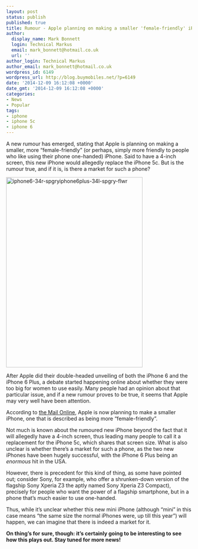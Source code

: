 ```yaml
---
layout: post
status: publish
published: true
title: Rumour - Apple planning on making a smaller 'female-friendly' iPhone?
author:
  display_name: Mark Bonnett
  login: Technical Markus
  email: mark_bonnett@hotmail.co.uk
  url: ''
author_login: Technical Markus
author_email: mark_bonnett@hotmail.co.uk
wordpress_id: 6149
wordpress_url: http://blog.buymobiles.net/?p=6149
date: '2014-12-09 16:12:08 +0000'
date_gmt: '2014-12-09 16:12:08 +0000'
categories:
- News
- Popular
tags:
- iphone
- iphone 5c
- iphone 6
---
```

<p><span class="postStandFirst">A new rumour has emerged, stating that Apple is planning on making a smaller, more &ldquo;female-friendly&rdquo; (or perhaps, simply more friendly to people who like using their phone one-handed) iPhone. Said to have a 4-inch screen, this new iPhone would allegedly replace the iPhone 5c. But is the rumour true, and if it is, is there a market for such a phone?&nbsp;</span></p>
<p><img class="aligncenter size-full wp-image-6086" src="https://a1comms-blog-buymobiles.storage.googleapis.com/2014/12/iphone6-34r-spgryiphone6plus-34l-spgry-flwr.jpg" alt="iphone6-34r-spgryiphone6plus-34l-spgry-flwr" width="370" height="515" /></p>
<p>After Apple did their double-headed unveiling of both the iPhone 6 and the iPhone 6 Plus, a debate started happening online about whether they were too big for women to use easily. Many people had an opinion about that particular issue, and if a new rumour proves to be true, it seems that Apple may very well have been attention.</p>
<p>According to <a href="http://www.dailymail.co.uk/sciencetech/article-2866186/Is-Apple-set-launch-female-friendly-iPhone-mini-Claims-4inch-handset-sale-year.html">the Mail Online</a>, Apple is now planning to make a smaller iPhone, one that is described as being more &ldquo;female-friendly&rdquo;.</p>
<p>Not much is known about the rumoured new iPhone beyond the fact that it will allegedly have a 4-inch screen, thus leading many people to call it a replacement for the iPhone 5c, which shares that screen size. What is also unclear is whether there&rsquo;s a market for such a phone, as the two new iPhones have been hugely successful, with the iPhone 6 Plus being an <em>enormous</em> hit in the USA.</p>
<p>However, there is precedent for this kind of thing, as some have pointed out; consider Sony, for example, who offer a shrunken-down version of the flagship Sony Xperia Z3 the aptly named Sony Xperia Z3 Compact), precisely for people who want the power of a flagship smartphone, but in a phone that&rsquo;s much easier to use one-handed.</p>
<p>Thus, while it&rsquo;s unclear whether this new mini iPhone (although &ldquo;mini&rdquo; in this case means &ldquo;the same size the normal iPhones were, up till this year&rdquo;) will happen, we can imagine that there is indeed a market for it.</p>
<p><strong>On thing&rsquo;s for sure, though: it&rsquo;s certainly going to be interesting to see how this plays out. Stay tuned for more news! </strong></p>
<p>&nbsp;</p>
<p>&nbsp;</p>
